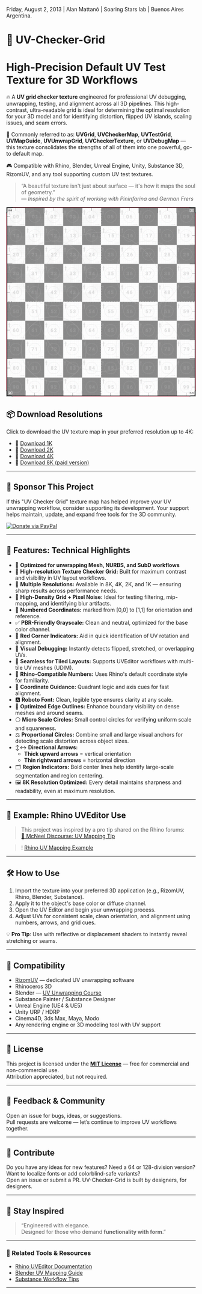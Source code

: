 Friday, ‎August ‎2, ‎2013 | Alan Mattanó | Soaring Stars lab | Buenos Aires Argentina.

# 🎯 UV-Checker-Grid 
# High-Precision Default UV Test Texture for 3D Workflows

🔥 A **UV grid checker texture** engineered for professional UV debugging, unwrapping, testing, and alignment across all 3D pipelines. This high-contrast, ultra-readable grid is ideal for determining the optimal resolution for your 3D model and for identifying distortion, flipped UV islands, scaling issues, and seam errors.

🧠 Commonly referred to as:
**UVGrid**, **UVCheckerMap**, **UVTestGrid**, **UVMapGuide**, **UVUnwrapGrid**, **UVCheckerTexture**, or **UVDebugMap** — this texture consolidates the strengths of all of them into one powerful, go-to default map.

🎮 Compatible with Rhino, Blender, Unreal Engine, Unity, Substance 3D, RizomUV, and any tool supporting custom UV test textures.

> “A beautiful texture isn't just about surface — it's how it maps the soul of geometry.”  
> — *Inspired by the spirit of working with Pininfarina and German Frers*


![1K UV Grid Preview](textures/PrecisionUVmapTexture-AlanMatt-Vr4-02-1K.png)


## 📦 Download Resolutions

Click to download the UV texture map in your preferred resolution up to 4K:

- 🔹 [Download 1K](https://raw.githubusercontent.com/ALanMAttano/UV-Checker-Grid/main/textures/PrecisionUVmapTexture-AlanMatt-Vr4-02-1K.png)
- 🔹 [Download 2K](https://raw.githubusercontent.com/ALanMAttano/UV-Checker-Grid/main/textures/PrecisionUVmapTexture-AlanMatt-Vr4-06-2K.png)
- 🔹 [Download 4K](https://raw.githubusercontent.com/ALanMAttano/UV-Checker-Grid/main/textures/PrecisionUVmapTexture-AlanMatt-Vr4-01-4K.png)
- 🔹 [Download 8K (paid version)](https://textures.mattano.com)

---

## 💖 Sponsor This Project

If this "UV Checker Grid" texture map has helped improve your UV unwrapping workflow, consider supporting its development. Your support helps maintain, update, and expand free tools for the 3D community.

[![Donate via PayPal](https://img.shields.io/badge/Donate-PayPal-blue.svg)](https://www.paypal.com/paypalme/SoaringClouds)


---

## 🚀 Features: Technical Highlights

- 💎 **Optimized for unwrapping Mesh, NURBS, and SubD workflows**
- 🏁 **High-resolution Texture Checker Grid:** Built for maximum contrast and visibility in UV layout workflows.
- 💯 **Multiple Resolutions:** Available in 8K, 4K, 2K, and 1K — ensuring sharp results across performance needs.
- 🧱 **High-Density Grid + Pixel Noise:** Ideal for testing filtering, mip-mapping, and identifying blur artifacts.
- 🎯 **Numbered Coordinates:** marked from [0,0] to [1,1] for orientation and reference.
- ✅ **PBR-Friendly Grayscale:** Clean and neutral, optimized for the base color channel.
- 🔺 **Red Corner Indicators:** Aid in quick identification of UV rotation and alignment.
- 🧠 **Visual Debugging:** Instantly detects flipped, stretched, or overlapping UVs.
- 🧵 **Seamless for Tiled Layouts:** Supports UVEditor workflows with multi-tile UV meshes (UDIM).
- 🔢 **Rhino-Compatible Numbers:** Uses Rhino's default coordinate style for familiarity.
- 📐 **Coordinate Guidance:** Quadrant logic and axis cues for fast alignment.
- 🅰️ **Roboto Font:** Clean, legible type ensures clarity at any scale.
- 🔲 **Optimized Edge Outlines:** Enhance boundary visibility on dense meshes and around seams.
- ⚪ **Micro Scale Circles:** Small control circles for verifying uniform scale and squareness.
- ⚖️ **Proportional Circles:** Combine small and large visual anchors for detecting scale distortion across object sizes.
- ↕️↔️ **Directional Arrows:**  
    - **Thick upward arrows** = vertical orientation  
    - **Thin rightward arrows** = horizontal direction  
- 🗂️ **Region Indicators:** Bold center lines help identify large-scale segmentation and region centering.
- 🖼️ **8K Resolution Optimized:** Every detail maintains sharpness and readability, even at maximum resolution.

---

## 📸 Example: Rhino UVEditor Use

> This project was inspired by a pro tip shared on the Rhino forums:  
[🔗 McNeel Discourse: UV Mapping Tip](https://discourse.mcneel.com/t/uveditor-tip-uv-mapping-replace-your-uv-grid-texture)

> ! [Rhino UV Mapping Example](https://global.discourse-cdn.com/mcneel/uploads/default/original/3X/0/b/0b051d7bcc065e9414fc98e3123168969f20dcd0.mp4)

---

## 🛠️ How to Use

1. Import the texture into your preferred 3D application (e.g., RizomUV, Rhino, Blender, Substance).
2. Apply it to the object's base color or diffuse channel.
3. Open the UV Editor and begin your unwrapping process.
4. Adjust UVs for consistent scale, clean orientation, and alignment using numbers, arrows, and grid cues.

💡 **Pro Tip**: Use with reflective or displacement shaders to instantly reveal stretching or seams.

---

## 🧩 Compatibility

- [RizomUV](https://www.rizomuv.com/) — dedicated UV unwrapping software
- Rhinoceros 3D
- Blender — [UV Unwrapping Course](https://www.udemy.com/course/learn-uv-unwrapping-with-blender-for-unity-3d-game-design)
- Substance Painter / Substance Designer
- Unreal Engine (UE4 & UE5)
- Unity URP / HDRP
- Cinema4D, 3ds Max, Maya, Modo
- Any rendering engine or 3D modeling tool with UV support

---

## 📖 License

This project is licensed under the **[MIT License](https://github.com/ALanMAttano/UV-Checker-Grid/blob/main/LICENSE)** — free for commercial and non-commercial use.  
Attribution appreciated, but not required.

---

## 💬 Feedback & Community

Open an issue for bugs, ideas, or suggestions.  
Pull requests are welcome — let’s continue to improve UV workflows together.

---

## 🤝 Contribute

Do you have any ideas for new features? Need a 64 or 128-division version? Want to localize fonts or add colorblind-safe variants?  
Open an issue or submit a PR. UV-Checker-Grid is built by designers, for designers.

---

## 💬 Stay Inspired

> “Engineered with elegance.  
> Designed for those who demand **functionality with form**.”

---

### 🔗 Related Tools & Resources

- [Rhino UVEditor Documentation](https://www.rhino3d.com)
- [Blender UV Mapping Guide](https://docs.blender.org/manual/en/latest/modeling/meshes/uv/editing.html)
- [Substance Workflow Tips](https://substance3d.adobe.com)

---

